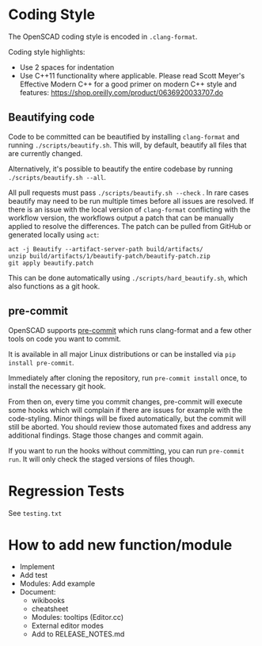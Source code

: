 # Coding Style

The OpenSCAD coding style is encoded in `.clang-format`.

Coding style highlights:

* Use 2 spaces for indentation
* Use C++11 functionality where applicable. Please read Scott Meyer's Effective Modern C++ for a good primer on modern C++ style and features: https://shop.oreilly.com/product/0636920033707.do

## Beautifying code

Code to be committed can be beautified by installing `clang-format` and running
`./scripts/beautify.sh`. This will, by default, beautify all files that
are currently changed.

Alternatively, it's possible to beautify the entire codebase by running `./scripts/beautify.sh --all`.

All pull requests must pass `./scripts/beautify.sh --check` . In rare cases beautify may need to be run multiple times before all issues are resolved. If there is an issue with the local version of `clang-format` conflicting with the workflow version, the workflows output a patch that can be manually applied to resolve the differences. The patch can be pulled from GitHub or generated locally using `act`:

    act -j Beautify --artifact-server-path build/artifacts/
    unzip build/artifacts/1/beautify-patch/beautify-patch.zip
    git apply beautify.patch

This can be done automatically using `./scripts/hard_beautify.sh`, which also functions as a git hook. 

## pre-commit

OpenSCAD supports [pre-commit](https://pre-commit.com) which runs
clang-format and a few other tools on code you want to commit.

It is available in all major Linux distributions or can be installed
via `pip install pre-commit`.

Immediately after cloning the repository, run `pre-commit install`
once, to install the necessary git hook.

From then on, every time you commit changes, pre-commit will execute
some hooks which will complain if there are issues for example with
the code-styling. Minor things will be fixed automatically, but the
commit will still be aborted. You should review those automated fixes
and address any additional findings.  Stage those changes and commit
again.

If you want to run the hooks without committing, you can run
`pre-commit run`. It will only check the staged versions of files
though.

# Regression Tests

See `testing.txt`

# How to add new function/module

* Implement
* Add test
* Modules: Add example
* Document:
   * wikibooks
   * cheatsheet
   * Modules: tooltips (Editor.cc)
   * External editor modes
   * Add to RELEASE_NOTES.md
